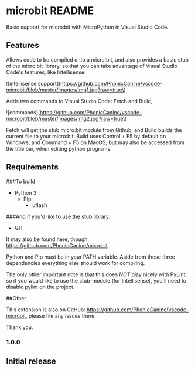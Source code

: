 # microbit README

Basic support for micro:bit with MicroPython in Visual Studio Code.

## Features

Allows code to be compiled onto a micro:bit, and also provides a basic stub of the micro:bit library, so that you can take advantage of Visual Studio Code's features, like Intellisense.

\!\[intellisense support\]\(https://github.com/PhonicCanine/vscode-microbit/blob/master/images/img1.jpg?raw=true\)

Adds two commands to Visual Studio Code: Fetch and Build,

\!\[commands\]\(https://github.com/PhonicCanine/vscode-microbit/blob/master/images/img2.jpg?raw=true\)

Fetch will get the stub micro:bit module from Github, and Build builds the current file to your micro:bit. Build uses Control + F5 by default on Windows, and Command + F5 on MacOS, but may also be accessed from the title bar, when editing python programs.

## Requirements

###To build

* Python 3
    * Pip
        * uflash

###And if you'd like to use the stub library:

* GIT

It may also be found here, though: https://github.com/PhonicCanine/microbit

Python and Pip must be in your PATH variable. Aside from these three dependencies everything else should work for compiling.

The only other important note is that this does *NOT* play nicely with PyLint, so if you would like to use the stub-module (for Intellisense), you'll need to disable pylint on the project.

##Other

This extension is also on GitHub: https://github.com/PhonicCanine/vscode-microbit, please file any issues there.

Thank you.

### 1.0.0

Initial release
-----------------------------------------------------------------------------------------------------------
